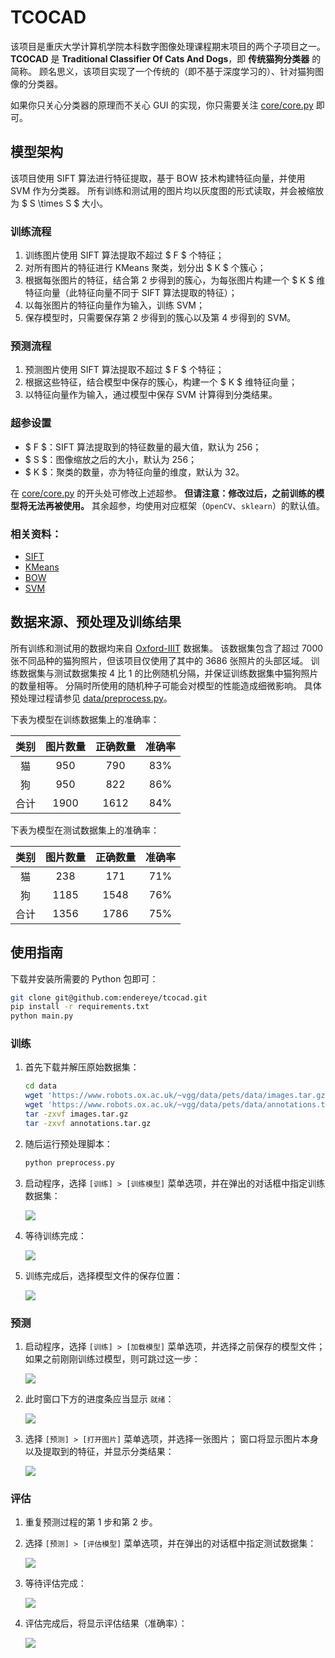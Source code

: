 # TCOCAD

该项目是重庆大学计算机学院本科数字图像处理课程期末项目的两个子项目之一。
**TCOCAD** 是 **Traditional Classifier Of Cats And Dogs**，即 **传统猫狗分类器** 的简称。
顾名思义，该项目实现了一个传统的（即不基于深度学习的）、针对猫狗图像的分类器。

如果你只关心分类器的原理而不关心 GUI 的实现，你只需要关注 [core/core.py](https://github.com/endereye/tcocad/blob/main/core/core.py) 即可。

## 模型架构

该项目使用 SIFT 算法进行特征提取，基于 BOW 技术构建特征向量，并使用 SVM 作为分类器。
所有训练和测试用的图片均以灰度图的形式读取，并会被缩放为 $ S \times S $ 大小。

### 训练流程

1. 训练图片使用 SIFT 算法提取不超过 $ F $ 个特征；
2. 对所有图片的特征进行 KMeans 聚类，划分出 $ K $ 个簇心；
3. 根据每张图片的特征，结合第 2 步得到的簇心，为每张图片构建一个 $ K $ 维特征向量（此特征向量不同于 SIFT 算法提取的特征）；
4. 以每张图片的特征向量作为输入，训练 SVM；
5. 保存模型时，只需要保存第 2 步得到的簇心以及第 4 步得到的 SVM。

### 预测流程

1. 预测图片使用 SIFT 算法提取不超过 $ F $ 个特征；
2. 根据这些特征，结合模型中保存的簇心，构建一个 $ K $ 维特征向量；
3. 以特征向量作为输入，通过模型中保存 SVM 计算得到分类结果。

### 超参设置

- $ F $：SIFT 算法提取到的特征数量的最大值，默认为 256；
- $ S $：图像缩放之后的大小，默认为 256；
- $ K $：聚类的数量，亦为特征向量的维度，默认为 32。

在 [core/core.py](https://github.com/endereye/tcocad/blob/main/core/core.py) 的开头处可修改上述超参。
**但请注意：修改过后，之前训练的模型将无法再被使用。**
其余超参，均使用对应框架（`OpenCV`、`sklearn`）的默认值。

### 相关资料：

 - [SIFT](https://zhuanlan.zhihu.com/p/261965433)
 - [KMeans](https://zhuanlan.zhihu.com/p/78798251)
 - [BOW](https://www.jianshu.com/p/7aceda6a0487)
 - [SVM](https://zhuanlan.zhihu.com/p/77750026)

## 数据来源、预处理及训练结果

所有训练和测试用的数据均来自 [Oxford-IIIT](https://www.robots.ox.ac.uk/~vgg/data/pets/) 数据集。
该数据集包含了超过 7000 张不同品种的猫狗照片，但该项目仅使用了其中的 3686 张照片的头部区域。
训练数据集与测试数据集按 4 比 1 的比例随机分隔，并保证训练数据集中猫狗照片的数量相等。
分隔时所使用的随机种子可能会对模型的性能造成细微影响。
具体预处理过程请参见 [data/preprocess.py](https://github.com/endereye/tcocad/blob/main/data/preprocess.py)。 

下表为模型在训练数据集上的准确率：

| 类别 | 图片数量 | 正确数量 | 准确率 |
|:---:|:---:|:---:|:---:|
| 猫 | 950 | 790 | 83% |
| 狗 | 950 | 822 | 86% |
| 合计 | 1900 | 1612 | 84% |

下表为模型在测试数据集上的准确率：

| 类别 | 图片数量 | 正确数量 | 准确率 |
|:---:|:---:|:---:|:---:|
| 猫 | 238 | 171 | 71% |
| 狗 | 1185 | 1548 | 76% |
| 合计 | 1356 | 1786 | 75% |

## 使用指南

下载并安装所需要的 Python 包即可：

```sh
git clone git@github.com:endereye/tcocad.git
pip install -r requirements.txt
python main.py
```

### 训练

1. 首先下载并解压原始数据集：

   ```sh
   cd data
   wget 'https://www.robots.ox.ac.uk/~vgg/data/pets/data/images.tar.gz'
   wget 'https://www.robots.ox.ac.uk/~vgg/data/pets/data/annotations.tar.gz'
   tar -zxvf images.tar.gz
   tar -zxvf annotations.tar.gz
   ```

2. 随后运行预处理脚本：

   ```sh
   python preprocess.py
   ```

3. 启动程序，选择 `[训练] > [训练模型]` 菜单选项，并在弹出的对话框中指定训练数据集：

   ![](https://raw.githubusercontent.com/endereye/tcocad/main/docs/train-3.png)

4. 等待训练完成：

   ![](https://raw.githubusercontent.com/endereye/tcocad/main/docs/train-4.png)

5. 训练完成后，选择模型文件的保存位置：

   ![](https://raw.githubusercontent.com/endereye/tcocad/main/docs/train-5.png)

### 预测

1. 启动程序，选择 `[训练] > [加载模型]` 菜单选项，并选择之前保存的模型文件；
   如果之前刚刚训练过模型，则可跳过这一步：

   ![](https://raw.githubusercontent.com/endereye/tcocad/main/docs/predict-1.png)

2. 此时窗口下方的进度条应当显示 `就绪`：

   ![](https://raw.githubusercontent.com/endereye/tcocad/main/docs/predict-2.png)

3. 选择 `[预测] > [打开图片]` 菜单选项，并选择一张图片；
   窗口将显示图片本身以及提取到的特征，并显示分类结果：

   ![](https://raw.githubusercontent.com/endereye/tcocad/main/docs/predict-3.png)

### 评估

1. 重复预测过程的第 1 步和第 2 步。

2. 选择 `[预测] > [评估模型]` 菜单选项，并在弹出的对话框中指定测试数据集：

   ![](https://raw.githubusercontent.com/endereye/tcocad/main/docs/measure-2.png)

3. 等待评估完成：

   ![](https://raw.githubusercontent.com/endereye/tcocad/main/docs/measure-3.png)

4. 评估完成后，将显示评估结果（准确率）：

   ![](https://raw.githubusercontent.com/endereye/tcocad/main/docs/measure-4.png)

